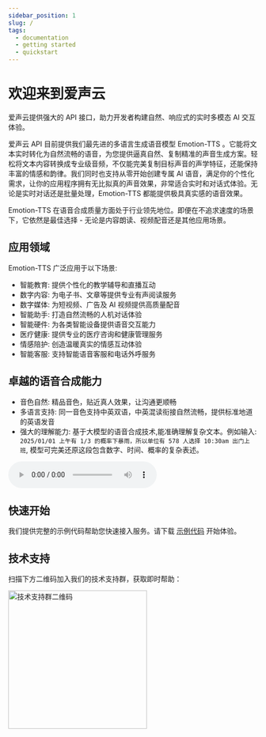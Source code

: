 ```yaml
---
sidebar_position: 1
slug: /
tags:
  - documentation
  - getting started
  - quickstart
---
```

# 欢迎来到爱声云

爱声云提供强大的 API 接口，助力开发者构建自然、响应式的实时多模态 AI 交互体验。

爱声云 API 目前提供我们最先进的多语言生成语音模型 Emotion-TTS 。它能将文本实时转化为自然流畅的语音，为您提供逼真自然、复制精准的声音生成方案。轻松将文本内容转换成专业级音频，不仅能完美复制目标声音的声学特征，还能保持丰富的情感和韵律。我们同时也支持从零开始创建专属 AI 语音，满足你的个性化需求，让你的应用程序拥有无比拟真的声音效果，非常适合实时和对话式体验。无论是实时对话还是批量处理，Emotion-TTS 都能提供极具真实感的语音效果。

Emotion-TTS 在语音合成质量方面处于行业领先地位。即便在不追求速度的场景下，它依然是最佳选择 - 无论是内容朗读、视频配音还是其他应用场景。


## 应用领域

Emotion-TTS 广泛应用于以下场景:

- 智能教育: 提供个性化的教学辅导和直播互动
- 数字内容: 为电子书、文章等提供专业有声阅读服务 
- 数字媒体: 为短视频、广告及 AI 视频提供高质量配音
- 智能助手: 打造自然流畅的人机对话体验
- 智能硬件: 为各类智能设备提供语音交互能力
- 医疗健康: 提供专业的医疗咨询和健康管理服务
- 情感陪护: 创造温暖真实的情感互动体验
- 智能客服: 支持智能语音客服和电话外呼服务

## 卓越的语音合成能力

- 音色自然: 精品音色，贴近真人效果，让沟通更顺畅
- 多语言支持: 同一音色支持中英双语，中英混读衔接自然流畅，提供标准地道的英语发音
- 强大的理解能力: 基于大模型的语音合成技术,能准确理解复杂文本。例如输入: `2025/01/01 上午有 1/3 的概率下暴雨，所以单位有 578 人选择 10:30am 出门上班`, 模型可完美还原这段包含数字、时间、概率的复杂表述。

<p class="my-2">
<audio controls src="https://cdn.aishengyun.cn/assets/tts/normal_understanding.wav">
  Your browser does not support the audio element.
</audio>
</p>

## 快速开始

我们提供完整的示例代码帮助您快速接入服务。请下载 [示例代码](https://gitee.com/aishengyun/tts-examples) 开始体验。

## 技术支持

扫描下方二维码加入我们的技术支持群，获取即时帮助：


<img
  src='https://cdn.aishengyun.cn/assets/qr/qrcode_ma.png'
  width="280"
  alt="技术支持群二维码"
/>
